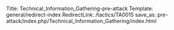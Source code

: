 Title: Technical_Information_Gathering-pre-attack
Template: general/redirect-index
RedirectLink: /tactics/TA0015
save_as: pre-attack/index.php/Technical_Information_Gathering/index.html